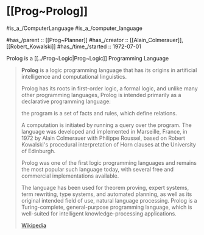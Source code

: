 
# [[Prog~Prolog]] 

#is_a_/ComputerLanguage 
#is_a_/computer_language  

#has_/parent :: [[Prog~Planner]]
#has_/creator ::  [[Alain_Colmerauer]], [[Robert_Kowalski]] 
#has_/time_/started :: 1972-07-01 

Prolog is a [[../Prog~Logic|Prog~Logic]] Programming Language 


> **Prolog** is a logic programming language that has its origins in artificial intelligence and computational linguistics.
> 
> Prolog has its roots in first-order logic, a formal logic, 
> and unlike many other programming languages, Prolog is intended primarily as a declarative programming language: 
> 
> the program is a set of facts and rules, which define relations.  
> 
> A computation is initiated by running a query over the program. 
> The language was developed and implemented in Marseille, France, in 1972 by Alain Colmerauer with Philippe Roussel, based on Robert Kowalski's procedural interpretation of Horn clauses at the University of Edinburgh. 
> 
> Prolog was one of the first logic programming languages and remains the most popular such language today, with several free and commercial implementations available. 
> 
> The language has been used for theorem proving, expert systems, 
> term rewriting, type systems, and automated planning, 
> as well as its original intended field of use, natural language processing. 
> Prolog is a Turing-complete, general-purpose programming language, which is well-suited for intelligent knowledge-processing applications.
>
> [Wikipedia](https://en.wikipedia.org/wiki/Prolog)

